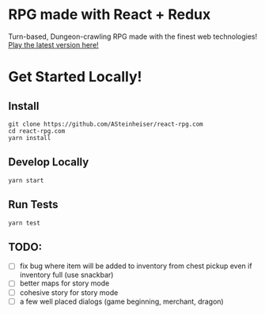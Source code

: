 # RPG made with React + Redux
Turn-based, Dungeon-crawling RPG made with the finest web technologies! [Play the latest version here!](http://react-rpg.com)

# Get Started Locally!
## Install
```
git clone https://github.com/ASteinheiser/react-rpg.com
cd react-rpg.com
yarn install
```
## Develop Locally
```
yarn start
```
## Run Tests
```
yarn test
```

## TODO:
- [ ] fix bug where item will be added to inventory from chest pickup even if inventory full (use snackbar)
- [ ] better maps for story mode
- [ ] cohesive story for story mode
- [ ] a few well placed dialogs (game beginning, merchant, dragon)
